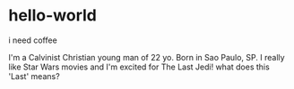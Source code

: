 # hello-world
i need coffee

I'm a Calvinist Christian young man of 22 yo. Born in Sao Paulo, SP.
I really like Star Wars movies and I'm excited for The Last Jedi! what does this 'Last' means?
